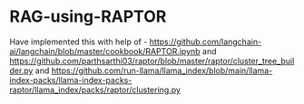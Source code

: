 # RAG-using-RAPTOR
 
Have implemented this with help of -
https://github.com/langchain-ai/langchain/blob/master/cookbook/RAPTOR.ipynb
and
https://github.com/parthsarthi03/raptor/blob/master/raptor/cluster_tree_builder.py
and
https://github.com/run-llama/llama_index/blob/main/llama-index-packs/llama-index-packs-raptor/llama_index/packs/raptor/clustering.py